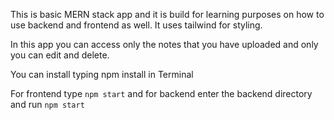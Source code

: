 This is basic MERN stack app and it is build for learning purposes on how to use backend and frontend as well.
It uses tailwind for styling.

In this app you can access only the notes that you have uploaded and only you can edit and delete.

You can install typing npm install in Terminal

For frontend type `npm start` and for backend enter the backend directory and run `npm start`